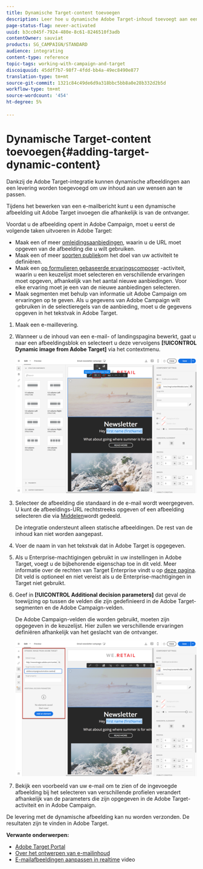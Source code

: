 ```yaml
---
title: Dynamische Target-content toevoegen
description: Leer hoe u dynamische Adobe Target-inhoud toevoegt aan een van uw Adobe Campaign-leveringen.
page-status-flag: never-activated
uuid: b3cc045f-7924-480e-8c61-8246510f3adb
contentOwner: sauviat
products: SG_CAMPAIGN/STANDARD
audience: integrating
content-type: reference
topic-tags: working-with-campaign-and-target
discoiquuid: 45ddf7b7-98f7-4fdd-bb4a-49ec8490e877
translation-type: tm+mt
source-git-commit: 1321c84c49de6d9a318bbc5bb8a0e28b332d2b5d
workflow-type: tm+mt
source-wordcount: '454'
ht-degree: 5%

---
```



# Dynamische Target-content toevoegen{#adding-target-dynamic-content}

Dankzij de Adobe Target-integratie kunnen dynamische afbeeldingen aan een levering worden toegevoegd om uw inhoud aan uw wensen aan te passen.

Tijdens het bewerken van een e-mailbericht kunt u een dynamische afbeelding uit Adobe Target invoegen die afhankelijk is van de ontvanger.

Voordat u de afbeelding opent in Adobe Campaign, moet u eerst de volgende taken uitvoeren in Adobe Target:

* Maak een of meer [omleidingsaanbiedingen](https://docs.adobe.com/content/help/en/target/using/experiences/offers/offer-redirect.html), waarin u de URL moet opgeven van de afbeelding die u wilt gebruiken.
* Maak een of meer [soorten publiek](https://docs.adobe.com/content/help/en/target/using/audiences/create-audiences/audiences.html)om het doel van uw activiteit te definiëren.
* Maak een [op formulieren gebaseerde ervaringscomposer](https://docs.adobe.com/content/help/en/target/using/experiences/form-experience-composer.html) -activiteit, waarin u een keuzelijst moet selecteren en verschillende ervaringen moet opgeven, afhankelijk van het aantal nieuwe aanbiedingen. Voor elke ervaring moet je een van de nieuwe aanbiedingen selecteren.
* Maak segmenten met behulp van informatie uit Adobe Campaign om ervaringen op te geven. Als u gegevens van Adobe Campaign wilt gebruiken in de selectieregels van de aanbieding, moet u de gegevens opgeven in het tekstvak in Adobe Target.

1. Maak een e-maillevering.
1. Wanneer u de inhoud van een e-mail- of landingspagina bewerkt, gaat u naar een afbeeldingsblok en selecteert u deze vervolgens **[!UICONTROL Dynamic image from Adobe Target]** via het contextmenu.

   ![](assets/tar_insert_dynamic_image.png)

1. Selecteer de afbeelding die standaard in de e-mail wordt weergegeven. U kunt de afbeeldings-URL rechtstreeks opgeven of een afbeelding selecteren die via [Middelen](../../integrating/using/working-with-campaign-and-assets-core-service.md)wordt gedeeld.

   De integratie ondersteunt alleen statische afbeeldingen. De rest van de inhoud kan niet worden aangepast.

1. Voer de naam in van het tekstvak dat in Adobe Target is opgegeven.
1. Als u Enterprise-machtigingen gebruikt in uw instellingen in Adobe Target, voegt u de bijbehorende eigenschap toe in dit veld. Meer informatie over de rechten van Target Enterprise vindt u op [deze pagina](https://docs.adobe.com/content/help/en/target/using/administer/manage-users/enterprise/properties-overview.html). Dit veld is optioneel en niet vereist als u de Enterprise-machtigingen in Target niet gebruikt.
1. Geef in **[!UICONTROL Additional decision parameters]** dat geval de toewijzing op tussen de velden die zijn gedefinieerd in de Adobe Target-segmenten en de Adobe Campaign-velden.

   De Adobe Campaign-velden die worden gebruikt, moeten zijn opgegeven in de keuzelijst. Hier zullen we verschillende ervaringen definiëren afhankelijk van het geslacht van de ontvanger.

   ![](assets/tar_additional_decisionning_parameters.png)

1. Bekijk een voorbeeld van uw e-mail om te zien of de ingevoegde afbeelding bij het selecteren van verschillende profielen verandert afhankelijk van de parameters die zijn opgegeven in de Adobe Target-activiteit en in Adobe Campaign.

De levering met de dynamische afbeelding kan nu worden verzonden. De resultaten zijn te vinden in Adobe Target.

**Verwante onderwerpen:**

* [Adobe Target Portal](https://docs.adobe.com/content/help/nl-NL/target/using/integrate/campaign-and-target.html)
* [Over het ontwerpen van e-mailinhoud](../../designing/using/designing-content-in-adobe-campaign.md)
* [E-mailafbeeldingen aanpassen in realtime](https://helpx.adobe.com/marketing-cloud/how-to/email-marketing.html) video

